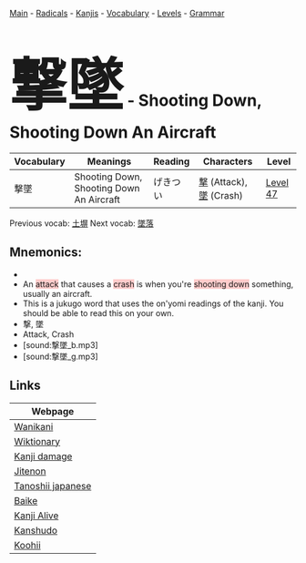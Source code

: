 <style> bigfont {font-size: 100px}</style>
[Main](../README.md) -
[Radicals](../radicals.md) -
[Kanjis](../kanjis.md) -
[Vocabulary](../vocabulary.md) -
[Levels](../levels.md) -
[Grammar](../grammar.md)
# <bigfont> 撃墜</bigfont> - Shooting Down, Shooting Down An Aircraft 

| Vocabulary | Meanings | Reading | Characters | Level |
| --- | --- | --- | --- | --- |
| 撃墜 | Shooting Down, Shooting Down An Aircraft | げきつい |  [撃](../kanjis/撃.md) (Attack), [墜](../kanjis/墜.md) (Crash) | [Level 47](../levels/wk_level47.md) |

Previous vocab: [土塀](土塀.md) Next vocab: [墜落](墜落.md) 

## Mnemonics:

* 
* An <span style="background-color:#ffcccb"> attack</span> that causes a <span style="background-color:#ffcccb"> crash</span> is when you're <span style="background-color:#ffcccb"> shooting down</span> something, usually an aircraft.
* This is a jukugo word that uses the on'yomi readings of the kanji. You should be able to read this on your own.
* 撃, 墜
* Attack, Crash
* [sound:撃墜_b.mp3]
* [sound:撃墜_g.mp3]


## Links 

| Webpage |
| --- |
| [Wanikani          ](https://www.wanikani.com/kanji/撃墜) |
| [Wiktionary        ](https://en.wiktionary.org/wiki/撃墜) |
| [Kanji damage      ](http://www.kanjidamage.com/kanji/search?utf8=✓&q=撃墜) |
| [Jitenon           ](https://jitenon.com/kanji/撃墜) |
| [Tanoshii japanese ](https://www.tanoshiijapanese.com/dictionary/kanji.cfm?k=撃墜) |
| [Baike             ](https://baike.baidu.com/item/撃墜) |
| [Kanji Alive       ](https://app.kanjialive.com/撃墜) |
| [Kanshudo          ](https://www.kanshudo.com/searchmn?q=撃墜) |
| [Koohii            ](https://kanji.koohii.com/study/kanji/撃墜) |
